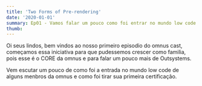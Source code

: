 ```yaml
---
title: 'Two Forms of Pre-rendering'
date: '2020-01-01'
summary: Ep01 - Vamos falar um pouco como foi entrar no mundo low code e como foi tirar primeira certificação
thumb: 
---
```


Oi seus lindos, bem vindos ao nosso primeiro episodio do omnus cast, começamos essa iniciativa
para que pudessemos crescer como familia, pois esse é o CORE da omnus e para falar um pouco mais 
de Outsystems.

Vem escutar um pouco de como foi a entrada no mundo low code de alguns menbros da omnus e como
foi tirar sua primeira certificação.